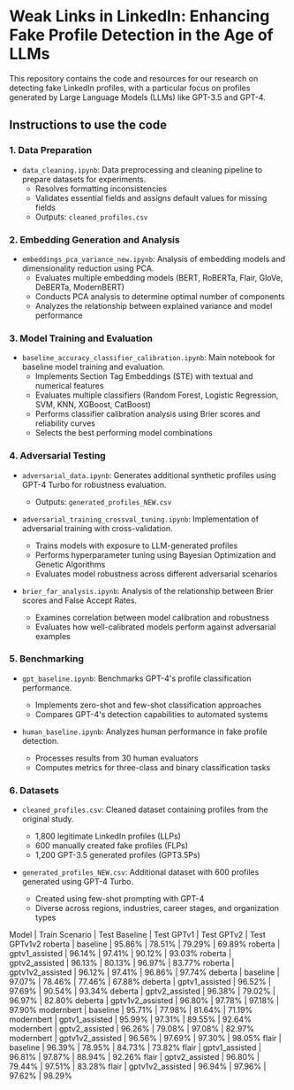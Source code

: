 # Weak Links in LinkedIn: Enhancing Fake Profile Detection in the Age of LLMs

This repository contains the code and resources for our research on detecting fake LinkedIn profiles, with a particular focus on profiles generated by Large Language Models (LLMs) like GPT-3.5 and GPT-4.

## Instructions to use the code

### 1. Data Preparation
* `data_cleaning.ipynb`: Data preprocessing and cleaning pipeline to prepare datasets for experiments.
   * Resolves formatting inconsistencies
   * Validates essential fields and assigns default values for missing fields
   * Outputs: `cleaned_profiles.csv`

### 2. Embedding Generation and Analysis
* `embeddings_pca_variance_new.ipynb`: Analysis of embedding models and dimensionality reduction using PCA.
   * Evaluates multiple embedding models (BERT, RoBERTa, Flair, GloVe, DeBERTa, ModernBERT)
   * Conducts PCA analysis to determine optimal number of components
   * Analyzes the relationship between explained variance and model performance

### 3. Model Training and Evaluation
* `baseline_accuracy_classifier_calibration.ipynb`: Main notebook for baseline model training and evaluation.
   * Implements Section Tag Embeddings (STE) with textual and numerical features
   * Evaluates multiple classifiers (Random Forest, Logistic Regression, SVM, KNN, XGBoost, CatBoost)
   * Performs classifier calibration analysis using Brier scores and reliability curves
   * Selects the best performing model combinations

### 4. Adversarial Testing
* `adversarial_data.ipynb`: Generates additional synthetic profiles using GPT-4 Turbo for robustness evaluation.
   * Outputs: `generated_profiles_NEW.csv`


* `adversarial_training_crossval_tuning.ipynb`: Implementation of adversarial training with cross-validation.
   * Trains models with exposure to LLM-generated profiles
   * Performs hyperparameter tuning using Bayesian Optimization and Genetic Algorithms
   * Evaluates model robustness across different adversarial scenarios

* `brier_far_analysis.ipynb`: Analysis of the relationship between Brier scores and False Accept Rates.
   * Examines correlation between model calibration and robustness
   * Evaluates how well-calibrated models perform against adversarial examples

### 5. Benchmarking
* `gpt_baseline.ipynb`: Benchmarks GPT-4's profile classification performance.
   * Implements zero-shot and few-shot classification approaches
   * Compares GPT-4's detection capabilities to automated systems

* `human_baseline.ipynb`: Analyzes human performance in fake profile detection.
   * Processes results from 30 human evaluators
   * Computes metrics for three-class and binary classification tasks

### 6. Datasets
* `cleaned_profiles.csv`: Cleaned dataset containing profiles from the original study.
   * 1,800 legitimate LinkedIn profiles (LLPs)
   * 600 manually created fake profiles (FLPs)
   * 1,200 GPT-3.5 generated profiles (GPT3.5Ps)

* `generated_profiles_NEW.csv`: Additional dataset with 600 profiles generated using GPT-4 Turbo.
   * Created using few-shot prompting with GPT-4
   * Diverse across regions, industries, career stages, and organization types
 

Model | Train Scenario | Test Baseline | Test GPTv1 | Test GPTv2 | Test GPTv1v2
roberta | baseline | 95.86% | 78.51% | 79.29% | 69.89%
roberta | gptv1_assisted | 96.14% | 97.41% | 90.12% | 93.03%
roberta | gptv2_assisted | 96.13% | 80.13% | 96.97% | 83.77%
roberta | gptv1v2_assisted | 96.12% | 97.41% | 96.86% | 97.74%
deberta | baseline | 97.07% | 78.46% | 77.46% | 67.88%
deberta | gptv1_assisted | 96.52% | 97.69% | 90.54% | 93.34%
deberta | gptv2_assisted | 96.38% | 79.02% | 96.97% | 82.80%
deberta | gptv1v2_assisted | 96.80% | 97.78% | 97.18% | 97.90%
modernbert | baseline | 95.71% | 77.98% | 81.64% | 71.19%
modernbert | gptv1_assisted | 95.99% | 97.31% | 89.55% | 92.64%
modernbert | gptv2_assisted | 96.26% | 79.08% | 97.08% | 82.97%
modernbert | gptv1v2_assisted | 96.56% | 97.69% | 97.30% | 98.05%
flair | baseline | 96.39% | 78.95% | 84.73% | 73.82%
flair | gptv1_assisted | 96.81% | 97.87% | 88.94% | 92.26%
flair | gptv2_assisted | 96.80% | 79.44% | 97.51% | 83.28%
flair | gptv1v2_assisted | 96.94% | 97.96% | 97.62% | 98.29%
